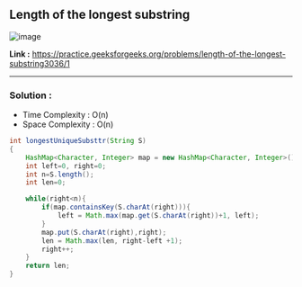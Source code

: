 ## Length of the longest substring

![image](https://user-images.githubusercontent.com/23376002/204078958-943c261e-732b-41d7-9375-eb9eac2355c3.png)


**Link :** https://practice.geeksforgeeks.org/problems/length-of-the-longest-substring3036/1

--------------------------------------------------------------------------------------------------------------------------------------------------------


### Solution :

- Time Complexity : O(n)
- Space Complexity : O(n)


```java
int longestUniqueSubsttr(String S)
{
    HashMap<Character, Integer> map = new HashMap<Character, Integer>();
    int left=0, right=0;
    int n=S.length();
    int len=0;

    while(right<n){
        if(map.containsKey(S.charAt(right))){
            left = Math.max(map.get(S.charAt(right))+1, left);
        }
        map.put(S.charAt(right),right);
        len = Math.max(len, right-left +1);
        right++;
    }
    return len;
}

```





